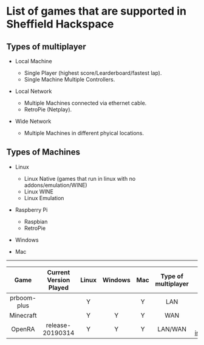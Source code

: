 # List of games that are supported in Sheffield Hackspace

## Types of multiplayer

- Local Machine
  - Single Player (highest score/Learderboard/fastest lap).
  - Single Machine Multiple Controllers.

- Local Network
  - Multiple Machines connected via ethernet cable.
  - RetroPie (Netplay).
  
- Wide Network
  - Multiple Machines in different phyical locations.
  
## Types of Machines

- Linux
  - Linux Native (games that run in linux with no addons/emulation/WINE)
  - Linux WINE
  - Linux Emulation
  
- Raspberry Pi
  - Raspbian
  - RetroPie

- Windows

- Mac

---

|     Game    	|Current Version Played| Linux 	| Windows 	| Mac 	| Type of multiplayer 	| Install Notes |
|:-----------:	|:--------------------:|:-----:	|:-------:	|:---:	|:-------------------:	|:------------:|
| prboom-plus 	||   Y   	|         	|  Y  	|         LAN         	||
| Minecraft    	||   Y    	|     Y    	|   Y  	|         WAN          	||
| OpenRA       	|release-20190314|   Y    	|     Y    	|   Y  	|         LAN/WAN      	|[guide on installation](https://github.com/pixelpox/howTo/blob/master/games/openra.md)|
